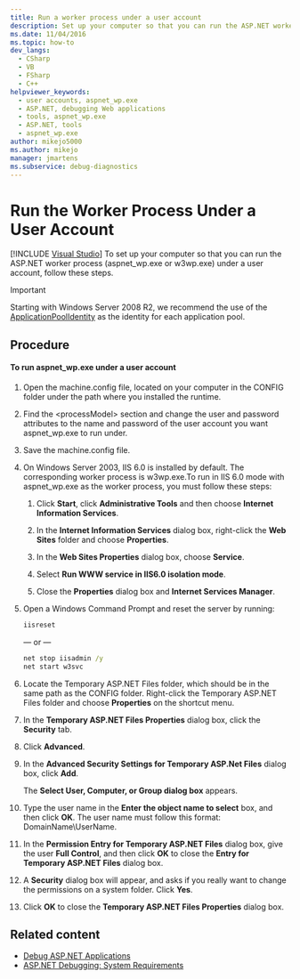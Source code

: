 ```yaml
---
title: Run a worker process under a user account
description: Set up your computer so that you can run the ASP.NET worker process (aspnet_wp.exe or w3wp.exe) under a user account in Visual Studio.
ms.date: 11/04/2016
ms.topic: how-to
dev_langs: 
  - CSharp
  - VB
  - FSharp
  - C++
helpviewer_keywords: 
  - user accounts, aspnet_wp.exe
  - ASP.NET, debugging Web applications
  - tools, aspnet_wp.exe
  - ASP.NET, tools
  - aspnet_wp.exe
author: mikejo5000
ms.author: mikejo
manager: jmartens
ms.subservice: debug-diagnostics
---
```

# Run the Worker Process Under a User Account

 [!INCLUDE [Visual Studio](~/includes/applies-to-version/vs-windows-only.md)]
To set up your computer so that you can run the ASP.NET worker process (aspnet_wp.exe or w3wp.exe) under a user account, follow these steps.

 > [!IMPORTANT]
 > Starting with Windows Server 2008 R2, we recommend the use of the [ApplicationPoolIdentity](/iis/manage/configuring-security/application-pool-identities) as the identity for each application pool.

## Procedure

#### To run aspnet_wp.exe under a user account

1. Open the machine.config file, located on your computer in the CONFIG folder under the path where you installed the runtime.

2. Find the &lt;processModel&gt; section and change the user and password attributes to the name and password of the user account you want aspnet_wp.exe to run under.

3. Save the machine.config file.

4. On Windows Server 2003, IIS 6.0 is installed by default. The corresponding worker process is w3wp.exe.To run in IIS 6.0 mode with aspnet_wp.exe as the worker process, you must follow these steps:

   1. Click **Start**, click **Administrative Tools** and then choose **Internet Information Services**.

   2. In the **Internet Information Services** dialog box, right-click the **Web Sites** folder and choose **Properties**.

   3. In the **Web Sites Properties** dialog box, choose **Service**.

   4. Select **Run WWW service in IIS6.0 isolation mode**.

   5. Close the **Properties** dialog box and **Internet Services Manager**.

5. Open a Windows Command Prompt and reset the server by running:

   ```cmd
   iisreset
   ```

   — or —

   ```cmd
   net stop iisadmin /y
   net start w3svc
   ```

6. Locate the Temporary ASP.NET Files folder, which should be in the same path as the CONFIG folder. Right-click the Temporary ASP.NET Files folder and choose **Properties** on the shortcut menu.

7. In the **Temporary ASP.NET Files Properties** dialog box, click the **Security** tab.

8. Click **Advanced**.

9. In the **Advanced Security Settings for Temporary ASP.Net Files** dialog box, click **Add**.

    The **Select User, Computer, or Group dialog box** appears.

10. Type the user name in the **Enter the object name to select** box, and then click **OK**. The user name must follow this format: DomainName\UserName.

11. In the **Permission Entry for Temporary ASP.NET Files** dialog box, give the user **Full Control**, and then click **OK** to close the **Entry for Temporary ASP.NET Files** dialog box.

12. A **Security** dialog box will appear, and asks if you really want to change the permissions on a system folder. Click **Yes**.

13. Click **OK** to close the **Temporary ASP.NET Files Properties** dialog box.

## Related content
- [Debug ASP.NET Applications](../debugger/how-to-enable-debugging-for-aspnet-applications.md)
- [ASP.NET Debugging: System Requirements](../debugger/aspnet-debugging-system-requirements.md)
